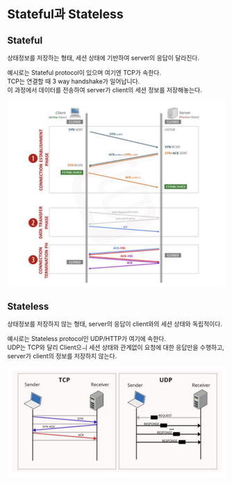# Stateful과 Stateless
## Stateful
상태정보를 저장하는 형태, 세션 상태에 기반하여 server의 응답이 달라진다.  

예시로는 Stateful protocol이 있으며 여기엔 TCP가 속한다.  
TCP는 연결할 때 3 way handshake가 일어납니다.  
이 과정에서 데이터를 전송하여 server가 client의 세션 정보를 저장해놓는다.

![](../img/stateful-tcp.png)

## Stateless
상태정보를 저장하지 않는 형태, server의 응답이 client와의 세션 상태와 독립적이다.  

예시로는 Stateless protocol인 UDP/HTTP가 여기에 속한다.  
UDP는 TCP와 달리 Client으ㅢ 세션 상태와 관계없이 요청에 대한 응답만을 수행하고, server가 client의 정보를 저장하지 않는다.

![](../img/stateless-udp.png)